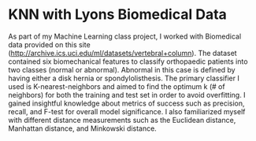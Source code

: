 # KNN with Lyons Biomedical Data
As part of my Machine Learning class project, I worked with Biomedical data provided on this site (http://archive.ics.uci.edu/ml/datasets/vertebral+column).
The dataset contained six biomechanical features to classify orthopaedic patients into two classes (normal or abnormal). Abnormal in this case is defined by having either a disk hernia or spondylolisthesis.
The primary classifier I used is K-nearest-neighbors and aimed to find the optimum k (# of neighbors) for both the training and test set in order to avoid overfitting.
I gained insightful knowledge about metrics of success such as precision, recall, and F-test for overall model significance.
I also familiarized myself with different distance measurements such as the Euclidean distance, Manhattan distance, and Minkowski distance.
